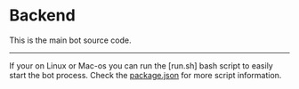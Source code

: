 # Backend

This is the main bot source code.

- - - 

If your on Linux or Mac-os you can run the [run.sh] bash script to easily start the bot process. Check
the [package.json](./package.json) for more script information.